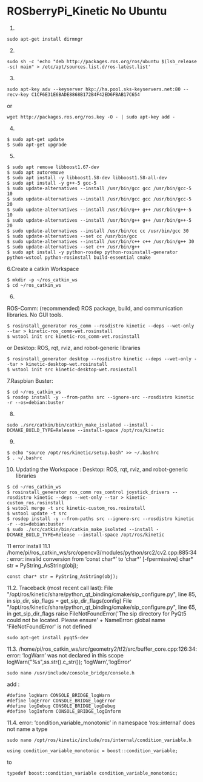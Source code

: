 # ROSberryPi_Kinetic No Ubuntu
1.
```
sudo apt-get install dirmngr
```
2.
```
sudo sh -c 'echo "deb http://packages.ros.org/ros/ubuntu $(lsb_release -sc) main" > /etc/apt/sources.list.d/ros-latest.list'
```
3.
```
sudo apt-key adv --keyserver hkp://ha.pool.sks-keyservers.net:80 --recv-key C1CF6E31E6BADE8868B172B4F42ED6FBAB17C654
```
or
```
wget http://packages.ros.org/ros.key -O - | sudo apt-key add -
```
4.
```
$ sudo apt-get update
$ sudo apt-get upgrade
```
5.
```
$ sudo apt remove libboost1.67-dev
$ sudo apt autoremove
$ sudo apt install -y libboost1.58-dev libboost1.58-all-dev
$ sudo apt install -y g++-5 gcc-5
$ sudo update-alternatives --install /usr/bin/gcc gcc /usr/bin/gcc-5 10
$ sudo update-alternatives --install /usr/bin/gcc gcc /usr/bin/gcc-5 20
$ sudo update-alternatives --install /usr/bin/g++ g++ /usr/bin/g++-5 10
$ sudo update-alternatives --install /usr/bin/g++ g++ /usr/bin/g++-5 20
$ sudo update-alternatives --install /usr/bin/cc cc /usr/bin/gcc 30
$ sudo update-alternatives --set cc /usr/bin/gcc
$ sudo update-alternatives --install /usr/bin/c++ c++ /usr/bin/g++ 30
$ sudo update-alternatives --set c++ /usr/bin/g++
$ sudo apt install -y python-rosdep python-rosinstall-generator python-wstool python-rosinstall build-essential cmake
```
6.Create a catkin Workspace
```
$ mkdir -p ~/ros_catkin_ws
$ cd ~/ros_catkin_ws
```
6.
ROS-Comm: (recommended) ROS package, build, and communication libraries. No GUI tools.
```
$ rosinstall_generator ros_comm --rosdistro kinetic --deps --wet-only --tar > kinetic-ros_comm-wet.rosinstall
$ wstool init src kinetic-ros_comm-wet.rosinstall
```
or Desktop: ROS, rqt, rviz, and robot-generic libraries
```
$ rosinstall_generator desktop --rosdistro kinetic --deps --wet-only --tar > kinetic-desktop-wet.rosinstall
$ wstool init src kinetic-desktop-wet.rosinstall
```
7.Raspbian Buster:
```
$ cd ~/ros_catkin_ws
$ rosdep install -y --from-paths src --ignore-src --rosdistro kinetic -r --os=debian:buster
```
8.
```
sudo ./src/catkin/bin/catkin_make_isolated --install -DCMAKE_BUILD_TYPE=Release --install-space /opt/ros/kinetic
```
9.
```
$ echo "source /opt/ros/kinetic/setup.bash" >> ~/.bashrc
$ . ~/.bashrc
```
10. Updating the Workspace : Desktop: ROS, rqt, rviz, and robot-generic libraries
```
$ cd ~/ros_catkin_ws
$ rosinstall_generator ros_comm ros_control joystick_drivers --rosdistro kinetic --deps --wet-only --tar > kinetic-custom_ros.rosinstall
$ wstool merge -t src kinetic-custom_ros.rosinstall
$ wstool update -t src
$ rosdep install -y --from-paths src --ignore-src --rosdistro kinetic -r --os=debian:buster
$ sudo ./src/catkin/bin/catkin_make_isolated --install -DCMAKE_BUILD_TYPE=Release --install-space /opt/ros/kinetic
```
11 error install 
11.1 /home/pi/ros_catkin_ws/src/opencv3/modules/python/src2/cv2.cpp:885:34: error: invalid conversion from ‘const char*’ to ‘char*’ [-fpermissive]
     char* str = PyString_AsString(obj);
```
const char* str = PyString_AsString(obj);
```
11.2. Traceback (most recent call last):
  File "/opt/ros/kinetic/share/python_qt_binding/cmake/sip_configure.py", line 85, in <module>
    sip_dir, sip_flags = get_sip_dir_flags(config)
  File "/opt/ros/kinetic/share/python_qt_binding/cmake/sip_configure.py", line 65, in get_sip_dir_flags
    raise FileNotFoundError('The sip directory for PyQt5 could not be located. Please ensure' +
NameError: global name 'FileNotFoundError' is not defined
```
sudo apt-get install pyqt5-dev
```
11.3. /home/pi/ros_catkin_ws/src/geometry2/tf2/src/buffer_core.cpp:126:34: error: ‘logWarn’ was not declared in this scope
     logWarn("%s",ss.str().c_str()); ‘logWarn’,‘logError’
```
sudo nano /usr/include/console_bridge/console.h
```
add :
```
#define logWarn CONSOLE_BRIDGE_logWarn
#define logError CONSOLE_BRIDGE_logError
#define logDebug CONSOLE_BRIDGE_logDebug
#define logInform CONSOLE_BRIDGE_logInform
```
11.4. error: ‘condition_variable_monotonic’ in namespace ‘ros::internal’ does not name a type
```
sudo nano /opt/ros/kinetic/include/ros/internal/condition_variable.h
```
```    
using condition_variable_monotonic = boost::condition_variable;
```
to
```
typedef boost::condition_variable condition_variable_monotonic;
```
